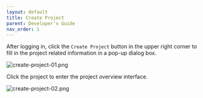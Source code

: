 ```yaml
---
layout: default
title: Create Project
parent: Developer's Guide
nav_order: 1
---
```

After logging in, click the `Create Project` button in the upper right corner to fill in the project related information in a pop-up dialog box.

![create-project-01.png](/assets/images/tutorial/project/create-project-01.png)

Click the project to enter the project overview interface.

![create-project-02.png](/assets/images/tutorial/project/create-project-02.png)
